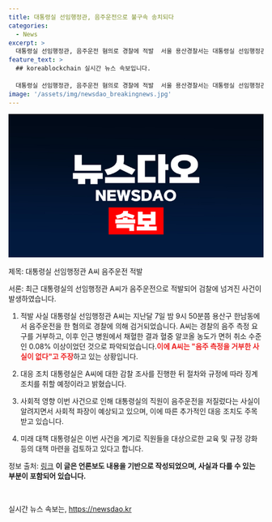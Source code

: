 ```yaml
---
title: 대통령실 선임행정관, 음주운전으로 불구속 송치되다
categories:
  - News
excerpt: >
  대통령실 선임행정관, 음주운전 혐의로 경찰에 적발  서울 용산경찰서는 대통령실 선임행정관 A씨를 음주운전 혐의로 검찰에 송치했다. A씨는 음주측정 거부 후 혈중알코올농도가 면허 취소 수준이었으며, 음주측정을 거부한 사실을 부인하고 있다. 대통령실은 감찰 조사 후 조치 예정이다. #음주운전 #대통령실 #선임행정관
feature_text: >
  ## koreablockchain 실시간 뉴스 속보입니다.

  대통령실 선임행정관, 음주운전 혐의로 경찰에 적발  서울 용산경찰서는 대통령실 선임행정관 A씨를 음주운전 혐의로 검찰에 송치했다. A씨는 음주측정 거부 후 혈중알코올농도가 면허 취소 수준이었으며, 음주측정을 거부한 사실을 부인하고 있다. 대통령실은 감찰 조사 후 조치 예정이다. #음주운전 #대통령실 #선임행정관
image: '/assets/img/newsdao_breakingnews.jpg'
---
```


<p><img src="/assets/img/newsdao_breakingnews.jpg" alt="koreablockchain 속보" /></p>

<p>제목: 대통령실 선임행정관 A씨 음주운전 적발</p>

<p>서론:
최근 대통령실의 선임행정관 A씨가 음주운전으로 적발되어 검찰에 넘겨진 사건이 발생하였습니다.</p>

<ol>
<li><p>적발 사실
대통령실 선임행정관 A씨는 지난달 7일 밤 9시 50분쯤 용산구 한남동에서 음주운전을 한 혐의로 경찰에 의해 검거되었습니다. A씨는 경찰의 음주 측정 요구를 거부하고, 이후 인근 병원에서 채혈한 결과 혈중 알코올 농도가 면허 취소 수준인 0.08% 이상이었던 것으로 파악되었습니다.<b><span style="color: #ee2323;">이에 A씨는 "음주 측정을 거부한 사실이 없다"고 주장</span></b>하고 있는 상황입니다.</p></li>
<li><p>대응 조치
대통령실은 A씨에 대한 감찰 조사를 진행한 뒤 절차와 규정에 따라 징계 조치를 취할 예정이라고 밝혔습니다.</p></li>
<li><p>사회적 영향
이번 사건으로 인해 대통령실의 직원이 음주운전을 저질렀다는 사실이 알려지면서 사회적 파장이 예상되고 있으며, 이에 따른 추가적인 대응 조치도 주목받고 있습니다.</p></li>
<li><p>미래 대책
대통령실은 이번 사건을 계기로 직원들을 대상으로한 교육 및 규정 강화 등의 대책 마련을 검토하고 있다고 합니다.</p></li>
</ol>

<p>정보 출처: <a href="링크">링크</a>
<strong>이 글은 언론보도 내용을 기반으로 작성되었으며, 사실과 다를 수 있는 부분이 포함되어 있습니다.</strong> </p>

<p data-ke-size="size16">&nbsp;</p>
실시간 뉴스 속보는, <a href="https://newsdao.kr" rel="dofollow">https://newsdao.kr</a>


